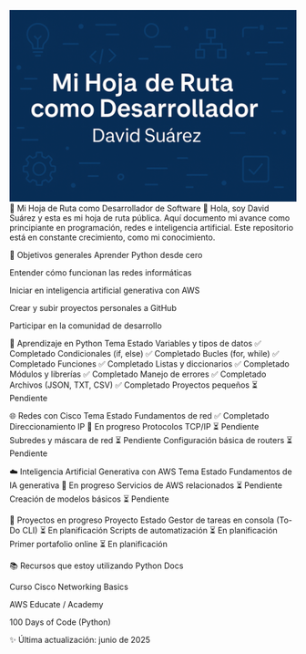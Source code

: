 ![Banner](banner.png)
🧭 Mi Hoja de Ruta como Desarrollador de Software
👋 Hola, soy David Suárez y esta es mi hoja de ruta pública. Aquí documento mi avance como principiante en programación, redes e inteligencia artificial.
Este repositorio está en constante crecimiento, como mi conocimiento.

📌 Objetivos generales
Aprender Python desde cero

Entender cómo funcionan las redes informáticas

Iniciar en inteligencia artificial generativa con AWS

Crear y subir proyectos personales a GitHub

Participar en la comunidad de desarrollo

🐍 Aprendizaje en Python
Tema	Estado
Variables y tipos de datos	✅ Completado
Condicionales (if, else)	✅ Completado
Bucles (for, while)	✅ Completado
Funciones	✅ Completado
Listas y diccionarios	✅ Completado
Módulos y librerías	✅ Completado
Manejo de errores	✅ Completado
Archivos (JSON, TXT, CSV)	✅ Completado
Proyectos pequeños	⏳ Pendiente

🌐 Redes con Cisco
Tema	Estado
Fundamentos de red	✅ Completado
Direccionamiento IP	🔄 En progreso
Protocolos TCP/IP	⏳ Pendiente
Subredes y máscara de red	⏳ Pendiente
Configuración básica de routers	⏳ Pendiente

☁️ Inteligencia Artificial Generativa con AWS
Tema	Estado
Fundamentos de IA generativa	🔄 En progreso
Servicios de AWS relacionados	⏳ Pendiente
Creación de modelos básicos	⏳ Pendiente

🚧 Proyectos en progreso
Proyecto	Estado
Gestor de tareas en consola (To-Do CLI)	⏳ En planificación
Scripts de automatización	⏳ En planificación
Primer portafolio online	⏳ En planificación

📚 Recursos que estoy utilizando
Python Docs

Curso Cisco Networking Basics

AWS Educate / Academy

100 Days of Code (Python)

✨ Última actualización: junio de 2025
